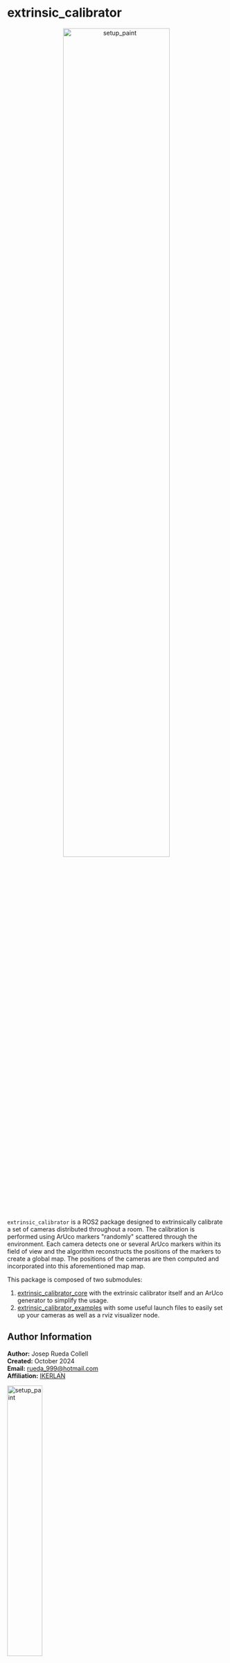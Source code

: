 # extrinsic_calibrator

<div align="center">
    <img src="https://github.com/user-attachments/assets/5358e238-ceb2-4bd3-b44d-7d1464012325" alt="setup_paint" width="70%"/>
</div>



`extrinsic_calibrator` is a ROS2 package designed to extrinsically calibrate a set of cameras distributed throughout a room. The calibration is performed using ArUco markers "randomly" scattered through the environment. Each camera detects one or several ArUco markers within its field of view and the algorithm reconstructs the positions of the markers to create a global map. The positions of the cameras are then computed and incorporated into this aforementioned map map.

This package is composed of two submodules:
1. [extrinsic_calibrator_core](./extrinsic_calibrator_core) with the extrinsic calibrator itself and an ArUco generator to simplify the usage.
2. [extrinsic_calibrator_examples](./extrinsic_calibrator_examples) with some useful launch files to easily set up your cameras as well as a rviz visualizer node.

## Author Information

**Author:** Josep Rueda Collell  
**Created:** October 2024  
**Email:** [rueda_999@hotmail.com](mailto:rueda_999@hotmail.com)  
**Affiliation:** [IKERLAN](https://www.ikerlan.es)  

<img src="https://github.com/user-attachments/assets/41cb9091-52c5-4f90-bbc9-ec02814dee49" alt="setup_paint" width="40%"/>

### Citation
If you use this code, please cite:  
**Josep Rueda Collell**. "ROS2 Extrinsic Camera Calibrator using ArUco Markers". (2024).

---

Developed as part of **AI-PRISM** project.

<a href="https://aiprism.eu/">
<img src="https://aiprism.eu/wp-content/uploads/2022/11/Ai-Prism_Logo_Horizontal-e1669543082668-1024x221.png" height="96px" />
</a>

*AI Powered human-centred Robot Interactions for Smart Manufacturing*

<a href="https://aiprism.eu/">
<img src="https://aiprism.eu/wp-content/uploads/2022/11/eu_funded_en-1024x215.jpg" height="48px" />
</a>

Horizon Europe – Grant Agreement number [101058589](https://cordis.europa.eu/project/id/101058589)

*Funded by the European Union. Views and opinions expressed are however those of the author(s) only and do not necessarily reflect those of the European Union. The European Union cannot be held responsible for them. Neither the European Union nor the granting authority can be held responsible for them.*

## License

This work is licensed under the [Apache License, Version 2.0](http://www.apache.org/licenses/LICENSE-2.0).  
See the [LICENSE](./LICENSE) file for more details.

